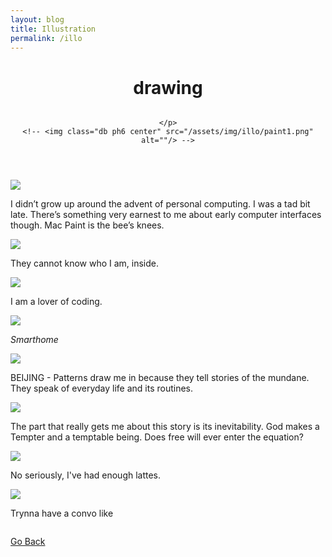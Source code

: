 ```yaml
---
layout: blog
title: Illustration
permalink: /illo
---
```


  <header class="tc-l pt4 pt5-ns">
    <h1 class="f3 fw7 f2-m center font-body measure lh-title mt0">drawing</h1>
    <time class="f5 f4-l db fw1 font-body mb4"></time>
    <img class="db ph6 center w-50" src="/assets/img/illo/man.jpg" alt="">
    <p class="f4 mb4 tc center measure lh-copy font-body">
  
    </p>
    <!-- <img class="db ph6 center" src="/assets/img/illo/paint1.png" alt=""/> -->
  </header>

![](/assets/img/illo/paint2.png)

I didn’t grow up around the advent of personal computing. I was a tad bit late. There’s something very earnest to me about early computer interfaces though. Mac Paint is the bee’s knees.

![](/assets/img/illo/cat2.png)

They cannot know who I am, inside.

![](/assets/img/illo/drowning.jpg)

I am a lover of coding.

![](/assets/img/illo/smarthome.jpg)

<i>Smarthome</i>

![](/assets/img/illo/apartments.jpg)

BEIJING - Patterns draw me in because they tell stories of the mundane. They speak of everyday life and its routines.

![](/assets/img/illo/eden.jpg)

The part that really gets me about this story is its inevitability. God makes a Tempter and a temptable being. Does free will ever enter the equation?

![](/assets/img/illo/latte.jpg)

No seriously, I've had enough lattes.

![](/assets/img/illo/whale.jpg)

Trynna have a convo like


<img class="db ph6 center" src="{{site.baseurl}}/assets/img/illo/cat.jpg" alt="">

<p class="f4 mb4 tc center measure lh-copy font-body">

<a href="{{site.baseurl}}/about/">Go Back</a>
</p>
